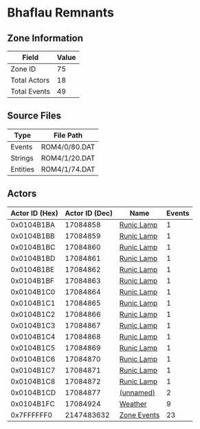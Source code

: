# Bhaflau Remnants

## Zone Information

| Field        |   Value |
|--------------|---------|
| Zone ID      |      75 |
| Total Actors |      18 |
| Total Events |      49 |

## Source Files

| Type     | File Path     |
|----------|---------------|
| Events   | ROM4/0/80.DAT |
| Strings  | ROM4/1/20.DAT |
| Entities | ROM4/1/74.DAT |

## Actors

| Actor ID (Hex)   |   Actor ID (Dec) | Name                                         |   Events |
|------------------|------------------|----------------------------------------------|----------|
| 0x0104B1BA       |         17084858 | [Runic Lamp](./17084858%20-%20Runic%20Lamp/) |        1 |
| 0x0104B1BB       |         17084859 | [Runic Lamp](./17084859%20-%20Runic%20Lamp/) |        1 |
| 0x0104B1BC       |         17084860 | [Runic Lamp](./17084860%20-%20Runic%20Lamp/) |        1 |
| 0x0104B1BD       |         17084861 | [Runic Lamp](./17084861%20-%20Runic%20Lamp/) |        1 |
| 0x0104B1BE       |         17084862 | [Runic Lamp](./17084862%20-%20Runic%20Lamp/) |        1 |
| 0x0104B1BF       |         17084863 | [Runic Lamp](./17084863%20-%20Runic%20Lamp/) |        1 |
| 0x0104B1C0       |         17084864 | [Runic Lamp](./17084864%20-%20Runic%20Lamp/) |        1 |
| 0x0104B1C1       |         17084865 | [Runic Lamp](./17084865%20-%20Runic%20Lamp/) |        1 |
| 0x0104B1C2       |         17084866 | [Runic Lamp](./17084866%20-%20Runic%20Lamp/) |        1 |
| 0x0104B1C3       |         17084867 | [Runic Lamp](./17084867%20-%20Runic%20Lamp/) |        1 |
| 0x0104B1C4       |         17084868 | [Runic Lamp](./17084868%20-%20Runic%20Lamp/) |        1 |
| 0x0104B1C5       |         17084869 | [Runic Lamp](./17084869%20-%20Runic%20Lamp/) |        1 |
| 0x0104B1C6       |         17084870 | [Runic Lamp](./17084870%20-%20Runic%20Lamp/) |        1 |
| 0x0104B1C7       |         17084871 | [Runic Lamp](./17084871%20-%20Runic%20Lamp/) |        1 |
| 0x0104B1C8       |         17084872 | [Runic Lamp](./17084872%20-%20Runic%20Lamp/) |        1 |
| 0x0104B1CD       |         17084877 | [(unnamed)](./17084877/)                     |        2 |
| 0x0104B1FC       |         17084924 | [Weather](./17084924%20-%20Weather/)         |        9 |
| 0x7FFFFFF0       |       2147483632 | [Zone Events](./Zone%20Events/)              |       23 |